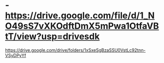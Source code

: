 # -https://drive.google.com/file/d/1_NO49sS7vXKOdftDmX5mPwa1OtfaVBtT/view?usp=drivesdk
https://drive.google.com/drive/folders/1xSxeSgBzaSSU0VstLc92tnn-VSyDPyYf

